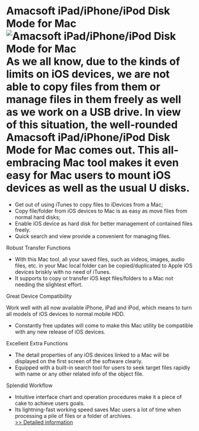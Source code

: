 # Amacsoft iPad/iPhone/iPod Disk Mode for Mac<br />![Amacsoft iPad/iPhone/iPod Disk Mode for Mac](https://mycommerce.akamaized.net/api/pimages/P300924572/BIG/300924572.PNG)<br />As we all know, due to the kinds of limits on iOS devices, we are not able to copy files from them or manage files in them freely as well as we work on a USB drive. In view of this situation, the well-rounded Amacsoft iPad/iPhone/iPod Disk Mode for Mac comes out. This all-embracing Mac tool makes it even easy for Mac users to mount iOS devices as well as the usual U disks.

* Get out of using iTunes to copy files to iDevices from a Mac;
* Copy file/folder from iOS devices to Mac is as easy as move files from normal hard disks;
* Enable iOS device as hard disk for better management of contained files freely.
* Quick search and view provide a convenient for managing files.

Robust Transfer Functions

* With this Mac tool, all your saved files, such as videos, images, audio files, etc. in your Mac local folder can be copied/duplicated to Apple iOS devices briskly with no need of iTunes.
* It supports to copy or transfer iOS kept files/folders to a Mac not needing the slightest effort.

Great Device Compatibility

Work well with all now available iPhone, iPad and iPod, which means to turn all models of iOS devices to normal mobile HDD.
* Constantly free updates will come to make this Mac utility be compatible with any new release of iOS devices.

Excellent Extra Functions

* The detail properties of any iOS devices linked to a Mac will be displayed on the first screen of the software clearly.
* Equipped with a built-in search tool for users to seek target files rapidly with name or any other related info of the object file.

Splendid Workflow

* Intuitive interface chart and operation procedures make it a piece of cake to achieve users goals.
* Its lightning-fast working speed saves Mac users a lot of time when processing a pile of files or a folder of archives.<br />[>> Detailed information](https://secure.shareit.com/shareit/product.html?productid=300924572&affiliateid=200057808)